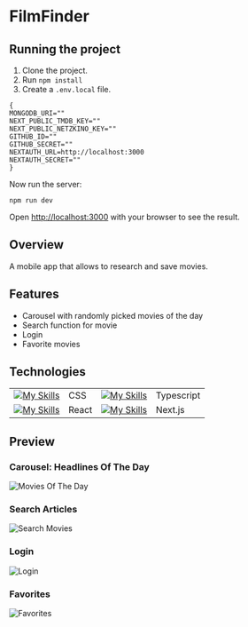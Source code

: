 # FilmFinder

## Running the project

1. Clone the project.
2. Run `npm install`
3. Create a `.env.local` file.

```
{
MONGODB_URI=""
NEXT_PUBLIC_TMDB_KEY=""
NEXT_PUBLIC_NETZKINO_KEY=""
GITHUB_ID=""
GITHUB_SECRET=""
NEXTAUTH_URL=http://localhost:3000
NEXTAUTH_SECRET=""
}
```

Now run the server:

```
npm run dev
```

Open [http://localhost:3000](http://localhost:3000) with your browser to see the result.

## Overview 

A mobile app that allows to research and save movies.

## Features

-   Carousel with randomly picked movies of the day
-   Search function for movie
-   Login
-   Favorite movies

## Technologies

|                                                                                                                       |           |                                                                                                |            |
| --------------------------------------------------------------------------------------------------------------------- | --------- | ---------------------------------------------------------------------------------------------- | ---------- |
| [![My Skills](https://skillicons.dev/icons?i=css&theme=light)](https://developer.mozilla.org/en-US/docs/Web/CSS)      | CSS       | [![My Skills](https://skillicons.dev/icons?i=js&theme=light)](https://developer.mozilla.org/en/TypeScript) | Typescript |
| [![My Skills](https://skillicons.dev/icons?i=react&theme=light)](https://react.dev/)                                  | React     | [![My Skills](https://skillicons.dev/icons?i=nextjs&theme=light)]([https://nodejs.org/en](https://nextjs.org/))      | Next.js  

## Preview
### Carousel: Headlines Of The Day

![Movies Of The Day](./assets/moviesoftheday.gif)

### Search Articles

![Search Movies](./assets/search.gif)

### Login

![Login](./assets/login.gif)

### Favorites

![Favorites](./assets/favorite.gif)


